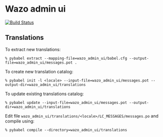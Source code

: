 Wazo admin ui
=============

[![Build Status](https://travis-ci.org/wazo-pbx/wazo-admin-ui.png?branch=master)](https://travis-ci.org/wazo-pbx/wazo-admin-ui)

## Translations

To extract new translations:

    % pybabel extract --mapping-file=wazo_admin_ui/babel.cfg --output-file=wazo_admin_ui/messages.pot .

To create new translation catalog:

    % pybabel init -l <locale> --input-file=wazo_admin_ui/messages.pot --output-dir=wazo_admin_ui/translations

To update existing translations catalog:

    % pybabel update --input-file=wazo_admin_ui/messages.pot --output-dir=wazo_admin_ui/translations


Edit file `wazo_admin_ui/translations/<locale>/LC_MESSAGES/messages.po` and compile
using:

    % pybabel compile --directory=wazo_admin_ui/translations

